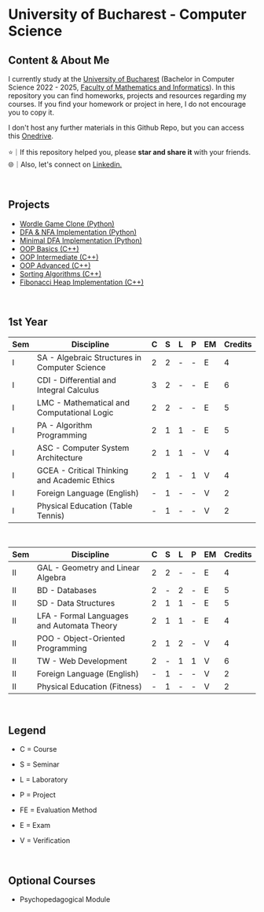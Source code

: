 # University of Bucharest - Computer Science

## Content & About Me

I currently study at the [University of Bucharest](https://unibuc.ro/student-ub/) (Bachelor in Computer Science 2022 - 2025, [Faculty of Mathematics and Informatics](https://fmi.unibuc.ro/)). In this repository you can find homeworks, projects and resources regarding my courses. If you find your homework or project in here, I do not encourage you to copy it.

I don't host any further materials in this Github Repo, but you can access this [Onedrive](https://onedrive.live.com/?authkey=%21ADIdim6u6%5FcQOgU&id=B32B3D474907C551%2126888&cid=B32B3D474907C551).

⭐｜If this repository helped you, please **star and share it** with your friends. <br>
🌐｜Also, let's connect on [Linkedin.](https://www.linkedin.com/in/alxcraciun/) 

<br>

## Projects

- [Wordle Game Clone (Python)](https://github.com/alxcraciun/wordle)
- [DFA & NFA Implementation (Python)]()
- [Minimal DFA Implementation (Python)]()
- [OOP Basics (C++)]()
- [OOP Intermediate (C++)]()
- [OOP Advanced (C++)]()
- [Sorting Algorithms (C++)]()
- [Fibonacci Heap Implementation (C++)]()

<br>

## 1st Year

| Sem | Discipline                                    | C   | S   | L   | P   | EM  | Credits |
| --- | --------------------------------------------- | --- | --- | --- | --- | --- | ------- |
| I   | SA - Algebraic Structures in Computer Science | 2   | 2   | \-  | \-  | E   | 4       |
| I   | CDI - Differential and Integral Calculus      | 3   | 2   | \-  | \-  | E   | 6       |
| I   | LMC - Mathematical and Computational Logic    | 2   | 2   | \-  | \-  | E   | 5       |
| I   | PA - Algorithm Programming                    | 2   | 1   | 1   | \-  | E   | 5       |
| I   | ASC - Computer System Architecture            | 2   | 1   | 1   | \-  | V   | 4       |
| I   | GCEA - Critical Thinking and Academic Ethics  | 2   | 1   | \-  | 1   | V   | 4       |
| I   | Foreign Language (English)                    | \-  | 1   | \-  | \-  | V   | 2       |
| I   | Physical Education (Table Tennis)             | \-  | 1   | \-  | \-  | V   | 2       |

<br>

| Sem | Discipline                                 | C   | S   | L   | P   | EM  | Credits |
| --- | ------------------------------------------ | --- | --- | --- | --- | --- | ------- |
| II  | GAL - Geometry and Linear Algebra          | 2   | 2   | \-  | \-  | E   | 4       |
| II  | BD - Databases                             | 2   | \-  | 2   | \-  | E   | 5       |
| II  | SD - Data Structures                       | 2   | 1   | 1   | \-  | E   | 5       |
| II  | LFA - Formal Languages and Automata Theory | 2   | 1   | 1   | \-  | E   | 4       |
| II  | POO - Object-Oriented Programming          | 2   | 1   | 2   | \-  | V   | 4       |
| II  | TW - Web Development                       | 2   | \-  | 1   | 1   | V   | 6       |
| II  | Foreign Language (English)                 | \-  | 1   | \-  | \-  | V   | 2       |
| II  | Physical Education (Fitness)               | \-  | 1   | \-  | \-  | V   | 2       |

<br>

## Legend

- C = Course
- S = Seminar
- L = Laboratory
- P = Project
  
- FE = Evaluation Method
- E = Exam
- V = Verification

<br>

## Optional Courses
- Psychopedagogical Module
